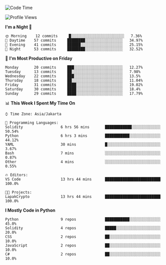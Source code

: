 <!--START_SECTION:waka-->
![Code Time](http://img.shields.io/badge/Code%20Time-1%2C025%20hrs%2036%20mins-blue)

![Profile Views](http://img.shields.io/badge/Profile%20Views-7-blue)

**I'm a Night 🦉** 

```text
🌞 Morning    12 commits     █░░░░░░░░░░░░░░░░░░░░░░░░   7.36% 
🌆 Daytime    57 commits     ████████░░░░░░░░░░░░░░░░░   34.97% 
🌃 Evening    41 commits     ██████░░░░░░░░░░░░░░░░░░░   25.15% 
🌙 Night      53 commits     ████████░░░░░░░░░░░░░░░░░   32.52%

```
📅 **I'm Most Productive on Friday** 

```text
Monday       20 commits     ███░░░░░░░░░░░░░░░░░░░░░░   12.27% 
Tuesday      13 commits     ██░░░░░░░░░░░░░░░░░░░░░░░   7.98% 
Wednesday    22 commits     ███░░░░░░░░░░░░░░░░░░░░░░   13.5% 
Thursday     18 commits     ██░░░░░░░░░░░░░░░░░░░░░░░   11.04% 
Friday       31 commits     ████░░░░░░░░░░░░░░░░░░░░░   19.02% 
Saturday     30 commits     ████░░░░░░░░░░░░░░░░░░░░░   18.4% 
Sunday       29 commits     ████░░░░░░░░░░░░░░░░░░░░░   17.79%

```


📊 **This Week I Spent My Time On** 

```text
⌚︎ Time Zone: Asia/Jakarta

💬 Programming Languages: 
Solidity                 6 hrs 56 mins       ████████████░░░░░░░░░░░░░   50.54% 
Python                   6 hrs 3 mins        ███████████░░░░░░░░░░░░░░   44.12% 
YAML                     30 mins             █░░░░░░░░░░░░░░░░░░░░░░░░   3.67% 
Bash                     7 mins              ░░░░░░░░░░░░░░░░░░░░░░░░░   0.87% 
Other                    4 mins              ░░░░░░░░░░░░░░░░░░░░░░░░░   0.55%

🔥 Editors: 
VS Code                  13 hrs 44 mins      █████████████████████████   100.0%

🐱‍💻 Projects: 
LapakCrypto              13 hrs 44 mins      █████████████████████████   100.0%

```

**I Mostly Code in Python** 

```text
Python                   9 repos             ███████████░░░░░░░░░░░░░░   45.0% 
Solidity                 4 repos             █████░░░░░░░░░░░░░░░░░░░░   20.0% 
CSS                      2 repos             ██░░░░░░░░░░░░░░░░░░░░░░░   10.0% 
JavaScript               2 repos             ██░░░░░░░░░░░░░░░░░░░░░░░   10.0% 
C#                       2 repos             ██░░░░░░░░░░░░░░░░░░░░░░░   10.0%

```



<!--END_SECTION:waka-->
